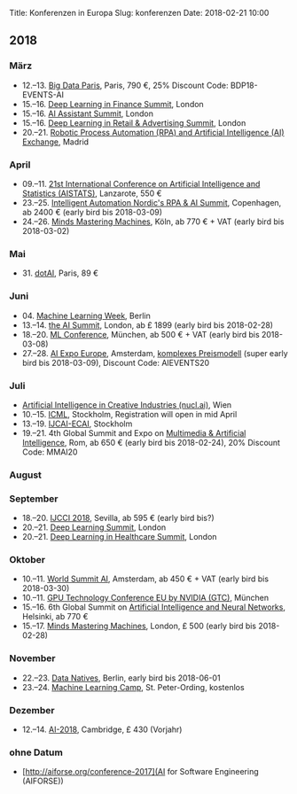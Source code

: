 Title: Konferenzen in Europa
Slug: konferenzen
Date: 2018-02-21 10:00

## 2018

### März

- 12.–13. [Big Data Paris](https://www.bigdataparis.com/), Paris, 790 €, 25% Discount Code: BDP18-EVENTS-AI
- 15.–16. [Deep Learning in Finance Summit](https://www.re-work.co/events/deep-learning-in-finance-summit-london-2018), London
- 15.–16. [AI Assistant Summit](https://www.re-work.co/events/ai-assistant-summit-london-2018), London
- 15.–16. [Deep Learning in Retail & Advertising Summit](https://www.re-work.co/events/deep-learning-in-retail-summit-london-2018), London
- 20.–21. [Robotic Process Automation (RPA) and Artificial Intelligence (AI) Exchange](https://rpaandaiexchangeeu.iqpc.co.uk/), Madrid

### April

- 09.–11. [21st International Conference on Artificial Intelligence and Statistics (AISTATS)](http://www.aistats.org/), Lanzarote, 550 €
- 23.–25. [Intelligent Automation Nordic's RPA & AI Summit](https://rpanordics.iqpc.co.uk/), Copenhagen, ab 2400 € (early bird bis 2018-03-09)
- 24.–26. [Minds Mastering Machines](https://www.m3-konferenz.de/), Köln, ab 770 € + VAT (early bird bis 2018-03-02)


### Mai

- 31\. [dotAI](https://2018.dotai.io/), Paris, 89 €


### Juni

- 04\. [Machine Learning Week](https://www.miesummit.com/), Berlin
- 13.–14. [the AI Summit](https://theaisummit.com/london/), London, ab £ 1899 (early bird bis 2018-02-28)
- 18.–20. [ML Conference](https://mlconference.ai/), München, ab 500 € + VAT (early bird bis 2018-03-08)
- 27.–28. [AI Expo Europe](https://www.ai-expo.net/europe/), Amsterdam, [komplexes Preismodell](https://gateway.ai-expo.net/europe/central-grid/register/) (super early bird bis 2018-03-09), Discount Code: AIEVENTS20


### Juli

- [Artificial Intelligence in Creative Industries (nucl.ai)](http://events.nucl.ai/), Wien
- 10.–15. [ICML](https://icml.cc/), Stockholm, Registration will open in mid April
- 13.–19. [IJCAI-ECAI](https://www.ijcai-18.org/), Stockholm
- 19.–21. 4th Global Summit and Expo on [Multimedia & Artificial Intelligence](https://multimedia.global-summit.com/), Rom, ab 650 € (early bird bis 2018-02-24), 20% Discount Code: MMAI20


### August


### September

- 18.–20. [IJCCI 2018](http://www.ijcci.org/), Sevilla, ab 595 € (early bird bis?)
- 20.–21. [Deep Learning Summit](https://www.re-work.co/events/deep-learning-summit-london-2018), London
- 20.–21. [Deep Learning in Healthcare Summit](https://www.re-work.co/events/deep-learning-in-healthcare-summit-london-2018), London


### Oktober

- 10.–11. [World Summit AI](http://worldsummit.ai/), Amsterdam, ab 450 € + VAT (early bird bis 2018-03-30)
- 10.–11. [GPU Technology Conference EU by NVIDIA (GTC)](https://www.gputechconf.eu/), München
- 15.–16. 6th Global Summit on [Artificial Intelligence and Neural Networks](https://neuralnetworks.conferenceseries.com/), Helsinki, ab 770 €
- 15.–17. [Minds Mastering Machines](https://www.mcubed.london/), London, £ 500 (early bird bis 2018-02-28)


### November

- 22.–23. [Data Natives](http://datanatives.io/), Berlin, early bird bis 2018-06-01
- 23.–24. [Machine Learning Camp](http://www.mlcspo.de/), St. Peter-Ording, kostenlos

### Dezember

- 12.–14. [AI-2018](http://www.bcs-sgai.org/ai2018/), Cambridge, £ 430 (Vorjahr)


### ohne Datum

- [http://aiforse.org/conference-2017](AI for Software Engineering (AIFORSE))
